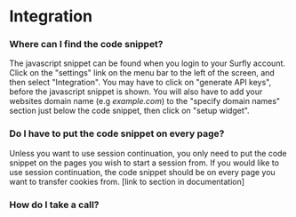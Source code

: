 # Integration

### Where can I find the code snippet?

The javascript snippet can be found when you login to your Surfly account. Click on the "settings" link on the menu bar to the left of the screen, and then select "Integration". You may have to click on "generate API keys", before the javascript snippet is shown. 
You will also have to add your websites domain name (e.g *example.com*) to  the "specify domain names" section just below the code snippet, then click on "setup widget". 

### Do I have to put the code snippet on every page?

Unless you want to use session continuation, you only need to put the code snippet on the pages you wish to start a session from. If you would like to use session continuation, the code snippet should be on every page you want to transfer cookies from. 
[link to section in documentation]

### How do I take a call?


